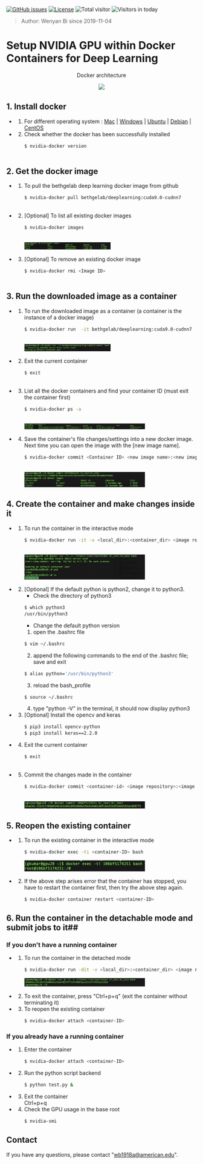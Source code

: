 [![GitHub issues](https://img.shields.io/github/issues/Naereen/StrapDown.js.svg)](https://github.com/BumbleBee0819/PsychophysicsExperiment_PairedComparison/issues/)
[![License](https://img.shields.io/badge/license-MIT-yellow.svg)](https://opensource.org/licenses/MIT)
![Total visitor](https://visitor-count-badge.herokuapp.com/total.svg?repo_id=docker_gpu)
![Visitors in today](https://visitor-count-badge.herokuapp.com/today.svg?repo_id=docker_gpu)
> Author: Wenyan Bi
> since 2019-11-04


# Setup NVIDIA GPU within Docker Containers for Deep Learning
<div>
    <p align="center"> Docker architecture </strong></p>
    <p align="center"><img src="https://lh6.googleusercontent.com/OLNkuRtYmA-8DwJ1-gSM9HL4Uxu56ae3yX5deu9997DXNtNEFbaAnuwSTlKFbAlmwH8GqJohKNow8gpDbUj_LPqW1sfXBu7CLDFB2cL5jqCuuLiOc89AKdH2yiYkq-37EdnePetq"  display= block width=50%></p>
</div>


## 1. Install docker ##
   - 1. For different operating system
    : [Mac](https://docs.docker.com/docker-for-mac/install/)
    | [Windows](https://docs.docker.com/docker-for-windows/install/)
    | [Ubuntu](https://docs.docker.com/install/linux/docker-ce/ubuntu/)
    | [Debian](https://docs.docker.com/install/linux/docker-ce/debian/)
    | [CentOS](https://docs.docker.com/install/linux/docker-ce/centos/)

   - 2. Check whether the docker has been successfully installed
        ```bash
        $ nvidia-docker version
    
        ```
## 2. Get the docker image ##
   - 1. To pull the bethgelab deep learning docker image from github
        ```bash
        $ nvidia-docker pull bethgelab/deeplearning:cuda9.0-cudnn7
    
        ```
   - 2. [Optional] To list all existing docker images
        ```bash
        $ nvidia-docker images
    
        ``` 
        <div>
            <p align="left"><img src="https://github.com/BumbleBee0819/Setup-NVIDIA-GPU-within-Docker-Containers/blob/master/img/docker.png"  display= block width=50%></p>
        </div>
        
   - 3. [Optional] To remove an existing docker image
        ```bash
        $ nvidia-docker rmi <Image ID>
    
        ```  
## 3. Run the downloaded image as a container ##       
   - 1. To run the downloaded image as a container (a container is the instance of a docker image)
        ```bash
        $ nvidia-docker run  -it bethgelab/deeplearning:cuda9.0-cudnn7  bash
    
        ```   
        <div>
            <p align="left"><img src="https://github.com/BumbleBee0819/Setup-NVIDIA-GPU-within-Docker-Containers/blob/master/img/run%20container.png"  display= block width=50%></p>
        </div>   
        
   - 2. Exit the current container
        ```bash
        $ exit
    
        ```    
   - 3. List all the docker containers and find your container ID (must exit the container first)
        ```bash
        $ nvidia-docker ps -a
    
        ```   
        <div>
            <p align="left"><img src="https://github.com/BumbleBee0819/Setup-NVIDIA-GPU-within-Docker-Containers/blob/master/img/list%20container.png"  display= block width=70%></p>
        </div>  
        
   - 4. Save the container's file changes/settings into a new docker image. Next time you can open the image with the [new image name].  
        ```bash
        $ nvidia-docker commit <Container ID> <new image name>:<new image tag>
    
        ``` 
        <div>
            <p align="left"><img src="https://github.com/BumbleBee0819/Setup-NVIDIA-GPU-within-Docker-Containers/blob/master/img/save%20image.png"  display= block width=70%></p>
        </div> 


## 4. Create the container and make changes inside it ## 
   - 1. To run the container in the interactive mode
        ```bash
        $ nvidia-docker run -it -v <local_dir>:<container_dir> <image repository>:<image tag> bash
    
        ```   
        <div>
            <p align="left"><img src="https://github.com/BumbleBee0819/Setup-NVIDIA-GPU-within-Docker-Containers/blob/master/img/interactive.png"  display= block width=70%></p>
        </div>  
        
   - 2. [Optional] If the default python is python2, change it to python3. 
        -  Check the directory of python3
        ```bash
        $ which python3
        /usr/bin/python3
        ```  
        -  Change the default python version
        1) open the .bashrc file
        ```bash
        $ vim ~/.bashrc
        ```   
        2) append the following commands to the end of the .bashrc file; save and exit
        ```bash
        $ alias python='/usr/bin/python3'
        ``` 
        3) reload the bash_profile
        ```bash
        $ source ~/.bashrc
        ``` 
        4) type "python -V" in the terminal, it should now display python3
        
   - 3. [Optional] Install the opencv and keras
        ```bash
        $ pip3 install opencv-python
        $ pip3 install keras==2.2.0
        ```   
   - 4. Exit the current container
        ```bash
        $ exit
    
        ```         
   - 5. Commit the changes made in the container
        ```bash
        $ nvidia-docker commit <container-id> <image repository>:<image tag>
    
        ```  
        <div>
            <p align="left"><img src="https://github.com/BumbleBee0819/Setup-NVIDIA-GPU-within-Docker-Containers/blob/master/img/commit.png"  display= block width=70%></p>
        </div>    
   
## 5. Reopen the existing container ##  
   - 1. To run the existing container in the interactive mode
        ```bash
        $ nvidia-docker exec -ti <container-ID> bash
        ```    
        <div>
            <p align="left"><img src="https://github.com/BumbleBee0819/Setup-NVIDIA-GPU-within-Docker-Containers/blob/master/img/reopen%20container.png"  display= block width=70%></p>
        </div> 
   - 2. If the above step arises error that the container has stopped, you have to restart the container first, then try the above step again.
        ```bash
        $ nvidia-docker container restart <container-ID>
        ```    
## 6. Run the container in the detachable mode and submit jobs to it## 
### If you don't have a running container ### 
   - 1. To run the container in the detached mode
        ```bash
        $ nvidia-docker run -dit -v <local_dir>:<container_dir> <image repository>:<image tag> bash

        ```   
        <div>
            <p align="left"><img src="https://github.com/BumbleBee0819/Setup-NVIDIA-GPU-within-Docker-Containers/blob/master/img/detachable%20container.png"  display= block width=70%></p>
        </div> 
   - 2. To exit the container, press "Ctrl+p+q" (exit the container without terminating it)
   - 3. To reopen the existing container
        ```bash
        $ nvidia-docker attach <container-ID>

        ```  
 ### If you already have a running container ### 
   - 1. Enter the container
        ```bash
        $ nvidia-docker attach <container-ID>

        ```   
   - 2. Run the python script backend        
        ```bash
        $ python test.py &

        ```   
   - 3. Exit the container        
         Ctrl+p+q
   - 4. Check the GPU usage in the base root      
        ```bash
        $ nvidia-smi

        ```
## Contact
If you have any questions, please contact "wb1918a@american.edu".
   
   

 
